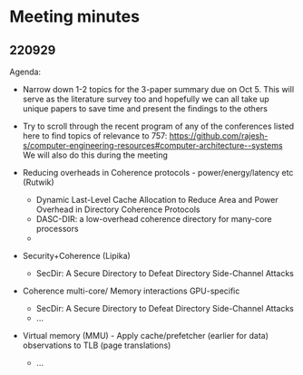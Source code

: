 # Meeting minutes

## 220929

Agenda:

-	Narrow down 1-2 topics for the 3-paper summary due on Oct 5. This will serve as the literature survey too and hopefully we can all take up unique papers to save time and present the findings to the others
-	Try to scroll through the recent program of any of the conferences listed here to find topics of relevance to 757: https://github.com/rajesh-s/computer-engineering-resources#computer-architecture--systems
We will also do this during the meeting


- Reducing overheads in Coherence protocols - power/energy/latency etc (Rutwik)
  -   Dynamic Last-Level Cache Allocation to Reduce Area and Power Overhead in Directory Coherence Protocols
  -   DASC-DIR: a low-overhead coherence directory for many-core processors
  -   

- Security+Coherence (Lipika)
  - SecDir: A Secure Directory to Defeat Directory Side-Channel Attacks

- Coherence multi-core/ Memory interactions GPU-specific
  - SecDir: A Secure Directory to Defeat Directory Side-Channel Attacks
  - ...

- Virtual memory (MMU) - Apply cache/prefetcher (earlier for data) observations to TLB (page translations)
  - ...
